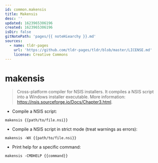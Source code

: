 ```yaml
---
id: common.makensis
title: Makensis
desc: ''
updated: 1623965306196
created: 1623965306196
isDir: false
gitNotePath: 'pages/{{ noteHiearchy }}.md'
sources:
  - name: tldr-pages
    url: 'https://github.com/tldr-pages/tldr/blob/master/LICENSE.md'
    license: Creative Commons
---
```

# makensis

> Cross-platform compiler for NSIS installers.
> It compiles a NSIS script into a Windows installer executable.
> More information: <https://nsis.sourceforge.io/Docs/Chapter3.html>.

- Compile a NSIS script:

`makensis {{path/to/file.nsi}}`

- Compile a NSIS script in strict mode (treat warnings as errors):

`makensis -WX {{path/to/file.nsi}}`

- Print help for a specific command:

`makensis -CMDHELP {{command}}`

